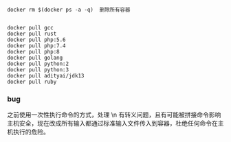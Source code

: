 ```
docker rm $(docker ps -a -q)  删除所有容器


docker pull gcc
docker pull rust
docker pull php:5.6
docker pull php:7.4
docker pull php:8
docker pull golang
docker pull python:2
docker pull python:3
docker pull adityai/jdk13
docker pull ruby
```

### bug

之前使用一次性执行命令的方式，处理 \n 有转义问题，且有可能被拼接命令影响主机安全，现在改成所有输入都通过标准输入文件传入到容器，杜绝任何命令在主机执行的危险。

